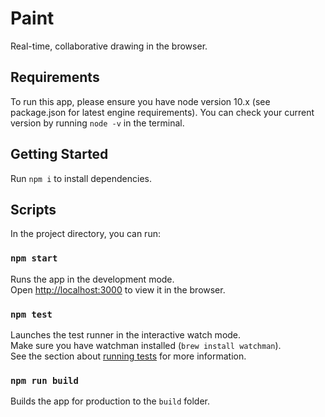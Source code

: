 # Paint

Real-time, collaborative drawing in the browser.

## Requirements

To run this app, please ensure you have node version 10.x (see package.json for latest engine requirements). You can check your current version by running `node -v` in the terminal.

## Getting Started

Run `npm i` to install dependencies.

## Scripts

In the project directory, you can run:

### `npm start`

Runs the app in the development mode.<br>
Open [http://localhost:3000](http://localhost:3000) to view it in the browser.

### `npm test`

Launches the test runner in the interactive watch mode.<br>
Make sure you have watchman installed (`brew install watchman`).<br>
See the section about [running tests](https://github.com/facebook/create-react-app/blob/master/packages/react-scripts/template/README.md#running-tests) for more information.

### `npm run build`

Builds the app for production to the `build` folder.
